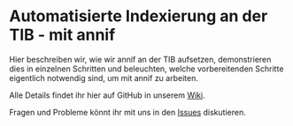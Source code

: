 # Automatisierte Indexierung an der TIB - mit annif

Hier beschreiben wir, wie wir annif an der TIB aufsetzen, demonstrieren dies in einzelnen Schritten und beleuchten, welche vorbereitenden Schritte eigentlich notwendig sind, um mit annif zu arbeiten.

Alle Details findet ihr hier auf GitHub in unserem [Wiki](https://github.com/runnwerth/annif_automated_indexing_at_tib/wiki).

Fragen und Probleme könnt ihr mit uns in den [Issues](https://github.com/runnwerth/annif_automated_indexing_at_tib/issues) diskutieren.
